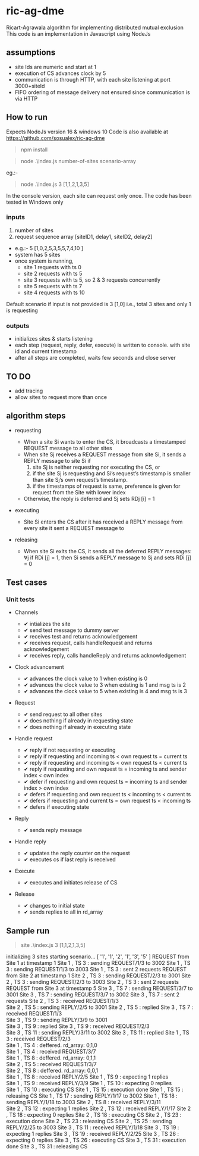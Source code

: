# ric-ag-dme
Ricart-Agrawala algorithm for implementing distributed mutual exclusion
This code is an implementation in Javascript using NodeJs

## assumptions
- site Ids are numeric and start at 1
- execution of CS advances clock by 5
- communication is through HTTP, with each site listening at port 3000+siteId
- FIFO ordering of message delivery not ensured since communication is via HTTP


## How to run
Expects NodeJs version 16 & windows 10
Code is also available at https://github.com/sosualex/ric-ag-dme

> npm install

> node .\index.js number-of-sites scenario-array

eg.:- 
>node .\index.js 3 [1,1,2,1,3,5]

In the console version, each site can request only once.
The code has been tested in Windows only

### inputs
1. number of sites
2. request sequence array [siteID1, delay1, siteID2, delay2]
  - e.g.:- 5 [1,0,2,5,3,5,5,7,4,10 ]
  - system has 5 sites 
  - once system is running, 
      - site 1 requests with ts 0
      - site 2 requests with ts 5
      - site 3 requests with ts 5, so 2 & 3 requests concurrently
      - site 5 requests with ts 7
      - site 4 requests with ts 10

Default scenario if input is not provided is 3 [1,0] i.e., total 3 sites and only 1 is requesting

### outputs
- initializes sites & starts listening
- each step (request, reply, defer, execute) is written to console. with site id and current timestamp
- after all steps are completed, waits few seconds and close server

## TO DO
- add tracing
- allow sites to request more than once

## algorithm steps
- requesting
  - When a site Si wants to enter the CS, it broadcasts a timestamped REQUEST message to all other sites
  - When site Sj receives a REQUEST message from site Si, it sends a REPLY message to site Si if 
      1. site Sj is neither requesting nor executing the CS, or 
      2. if the site Sj is requesting and Si’s request’s timestamp is smaller than site Sj’s own request’s timestamp. 
      3. if the timestamps of request is same, preference is given for request from the Site with lower index 
  - Otherwise, the reply is deferred and Sj sets RDj [i] = 1

- executing
  - Site Si enters the CS after it has received a REPLY message from every site it sent a REQUEST message to

- releasing
  - When site Si exits the CS, it sends all the deferred REPLY messages: ∀j if RDi [j] = 1, then Si  sends a REPLY message to Sj and sets RDi [j] = 0

## Test cases
### Unit tests
- Channels
  - ✔ intializes the site
  - ✔ send test message to dummy server
  - ✔ receives test and returns acknowledgement
  - ✔ receives request, calls handleRequest and returns acknowledgement
  - ✔ receives reply, calls handleReply and returns acknowledgement

- Clock advancement
  -  ✔ advances the clock value to 1 when existing is 0
  -  ✔ advances the clock value to 3 when existing is 1 and msg ts is 2
  -  ✔ advances the clock value to 5 when existing is 4 and msg ts is 3

- Request
  -  ✔ send request to all other sites
  -  ✔ does nothing if already in requesting state
  -  ✔ does nothing if already in executing state

- Handle request
  -  ✔ reply if not requesting or executing
  -  ✔ reply if requesting and incoming ts < own request ts = current ts       
  -  ✔ reply if requesting and incoming ts < own request ts < current ts       
  -  ✔ reply if requesting and own request ts = incoming ts and sender index < own index
  -  ✔ defer if requesting and own request ts = incoming ts and sender index > own index
  -  ✔ defers if requesting and own request ts < incoming ts < current ts      
  -  ✔ defers if requesting and current ts = own request ts < incoming ts      
  -  ✔ defers if executing state

- Reply
  -  ✔ sends reply message

- Handle reply
  -  ✔ updates the reply counter on the request
  -  ✔ executes cs if last reply is received

- Execute
  -  ✔ executes and initiates release of CS

- Release
  -  ✔ changes to initial state
  -  ✔ sends replies to all in rd_array

## Sample run

> site .\index.js 3 [1,1,2,1,3,5]

initializing 3 sites
starting scenario...  [ '1', '1', '2', '1', '3', '5' ]
REQUEST from Site 1 at timestamp 1
Site 1 , TS 3 : sending REQUEST/1/3 to 3002
Site 1 , TS 3 : sending REQUEST/1/3 to 3003
Site 1 , TS 3 : sent 2 requests
REQUEST from Site 2 at timestamp 1
Site 2 , TS 3 : sending REQUEST/2/3 to 3001
Site 2 , TS 3 : sending REQUEST/2/3 to 3003
Site 2 , TS 3 : sent 2 requests
REQUEST from Site 3 at timestamp 5
Site 3 , TS 7 : sending REQUEST/3/7 to 3001
Site 3 , TS 7 : sending REQUEST/3/7 to 3002
Site 3 , TS 7 : sent 2 requests
Site 2 , TS 3 : received REQUEST/1/3     
Site 2 , TS 5 : sending REPLY/2/5 to 3001
Site 2 , TS 5 : replied
Site 3 , TS 7 : received REQUEST/1/3       
Site 3 , TS 9 : sending REPLY/3/9 to 3001  
Site 3 , TS 9 : replied
Site 3 , TS 9 : received REQUEST/2/3       
Site 3 , TS 11 : sending REPLY/3/11 to 3002
Site 3 , TS 11 : replied
Site 1 , TS 3 : received REQUEST/2/3       
Site 1 , TS 4 : deffered. rd_array: 0,1,0  
Site 1 , TS 4 : received REQUEST/3/7       
Site 1 , TS 8 : deffered. rd_array: 0,1,1  
Site 2 , TS 5 : received REQUEST/3/7       
Site 2 , TS 8 : deffered. rd_array: 0,0,1  
Site 1 , TS 8 : received REPLY/2/5
Site 1 , TS 9 : expecting 1 replies        
Site 1 , TS 9 : received REPLY/3/9
Site 1 , TS 10 : expecting 0 replies       
Site 1 , TS 10 : executing CS
Site 1 , TS 15 : execution done
Site 1 , TS 15 : releasing CS
Site 1 , TS 17 : sending REPLY/1/17 to 3002
Site 1 , TS 18 : sending REPLY/1/18 to 3003
Site 2 , TS 8 : received REPLY/3/11        
Site 2 , TS 12 : expecting 1 replies
Site 2 , TS 12 : received REPLY/1/17
Site 2 , TS 18 : expecting 0 replies
Site 2 , TS 18 : executing CS
Site 2 , TS 23 : execution done
Site 2 , TS 23 : releasing CS
Site 2 , TS 25 : sending REPLY/2/25 to 3003
Site 3 , TS 11 : received REPLY/1/18
Site 3 , TS 19 : expecting 1 replies
Site 3 , TS 19 : received REPLY/2/25
Site 3 , TS 26 : expecting 0 replies
Site 3 , TS 26 : executing CS
Site 3 , TS 31 : execution done
Site 3 , TS 31 : releasing CS
